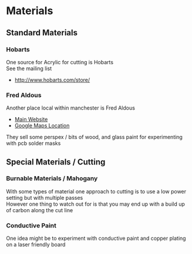 # Materials

## Standard Materials

### Hobarts

One source for Acrylic for cutting is Hobarts <br>
See the mailing list

  * <http://www.hobarts.com/store/>

### Fred Aldous

Another place local within manchester is Fred Aldous

  * [Main Website](http://www.fredaldous.co.uk/)
  * [Google Maps Location](https://www.google.co.uk/maps/place/Fred+Aldous+Ltd/@53.482422,-2.234049,3a,56.4y,291.91h,78.9t/data=!3m4!1e1!3m2!1srlDhLPkRvjaMgmlaK0G5og!2e0!4m2!3m1!1s0x487bb1bec60be57f:0x12768052581749d9!6m1!1e1)

They sell some perspex / bits of wood, and glass paint for experimenting with pcb solder masks

## Special Materials / Cutting

### Burnable Materials / Mahogany

With some types of material one approach to cutting is to use a low power setting but with multiple passes <br>
However one thing to watch out for is that you may end up with a build up of carbon along the cut line

### Conductive Paint

One idea might be to experiment with conductive paint and copper plating on a laser friendly board
